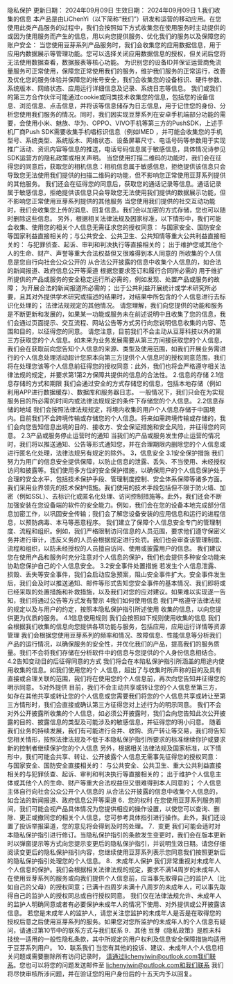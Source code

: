 隐私保护
更新日期： 2024年09月09日
生效日期： 2024年09月09日
1.我们收集的信息
本产品是由LiChenYi（以下简称“我们”）研发和运营的移动应用。在您使用此类产品服务的过程中，我们会按照如下方式收集您在使用服务时主动提供的或因为使用服务而产生的信息，用以向您提供服务、优化我们的服务以及保障您的账户安全：
当您使用豆芽系列产品服务时，我们会收集您的应用数据信息，用于应用内数据展示等管理功能。您可以选择关闭应用数据信息的授权，但关闭后您将无法使用数据查看，数据报表等核心功能。
为识别您的设备ID并保证运营商免流量服务可正常使用，保障您正常使用我们的服务，维护我们服务的正常运行，改善及优化您的服务体验并保障您的帐号安全，我们会收集您的设备标识、硬件参数、系统版本、网络状态、应用运行详细信息及记录、系统日志等信息。
我们或我们的第三方合作伙伴可能通过cookie或同类技术收集您的信息，包括您的设备信息、浏览信息、点击信息，并将该等信息储存为日志信息，用于记住您的身份、分析您使用我们服务的情况。同时，我们因实现豆芽系列在安卓手机端部分功能的需要，会使用小米、魅族、华为、OPPO、VIVO手机等第三方的PushSDK，上述手机厂商Push SDK需要收集手机唱标识信息（例如IMED ，并可能会收集您的手机型号、系统类型、系统版木、网络状态、设备屏幕尺寸、电话号码等参数用于实现推广活动、资讯内容等信息的推送，电话号码信息属于敏感信息，具体情况诗参见SDK运营方的隐私政策或相关声明。
当您使用打描二维码的功能时，我们会在征得您的同意后，获取您的相机信息：相机信息属于敏感信息，拒绝提供该信息只会导致您无法使用我们提供的扫描二维码的功能，但不影响您正常使用豆芽系列提供的其他服务。
我们还会在征得您的同意后，获取您的通话记录等信息。通话记录属于敏感信息，拒绝提供该信息只会导致您无法使用我们提供的数据展示功能，但不影响您正常使用豆芽系列提供的其他服务
当您使用我们提供的社交互动功能时，我们会收集您上传的消息、回复信息。我们会以加密的方式存储，您也可以随时删除这些信息。
另外，根据相关法律法规及因家标准，以下情形中，我们可能会收集、使用您的相关个人信息无需征求您的授权同意：
与国家安全、国防安全等国家利益直接相关的；与公共安全、公共卫生、公共知情等重大公共利益直接相关的：
与犯罪侦查、起诉、审判和判决执行等直接相关的；
出于维护您或其他个人的生命、财产、声誉等重大合法权益但又很难得到本人同意的
所收集的个人信息是您自行向社会公众公开的
从合法公开披露的信息中收集个人信息的，如合法的新闻报道、政府信息公开等渠道
根据您要求签订和履行合同所必需的
用于维扩所提供的产品或服务的安全稳定运行所必需的，例如发现、处置产品或服务的故障；
为开展合法的新闻报道所必需的；
出于公共利益开展统计或学术研究所必要，且其对外提供学术研究或描述的结果时，对结果中所包含的个人信息进行去标识化处理的；
法律法规规定的其他情况。
请您理解，我们向您提供的功能和服务是不断更新和发展的，如果某一功能或服务未在前述说明中且收集了您的信息，我们会通过页面提示、交互流程、网站公告等方式另行向您说明信息收集的内容、范围和目的，以征得您的同意。
请您注意，目前我们不会主动从豆芽科技以外的第三方获取您的个人信息。如未来为业务发展需要从第三方间接获取您的个人信息，我们会在获取前向您告知个人信息的来源、类型及使用范围，如我们开展业务需进行的个人信息处理活动超计您原本向第三方提供个人信息时的授权同意范围，我们将在处理您该等个人信息前征得您的授权同意：此外，我们也将会严格遵守相关法律法规的规定，并要求第1第2方保障共提供的信息的合法性。
2.信息的存储
2.1信息存储的方式和期限
我们会通过安全的方式存储您的信息，包括本地存储（例如利用APP进行数据缓存）、数据库和服务器日志。
一般情况下，我们只会在为实现服务目的所必需的时间内或法律法规规定的条件下存储您的个人信息。
2.2信息存储的地域
我们会按照法律法规规定，将境内收集的用户个人信息存储于中国境内。目前我们不会跨境传输或存储您的个人信息。将来如需跨境传输或存储的，我们会向您告知信息出境的目的、接收方、安全保证措施和安全风险，并征得您的同意。
2.3产品或服务停止运营时的通知
当我们的产品或服务发生停止运营的情况时，我们将以推送通知、公告等形式通知您，并在合理期限内删除您的个人信息或进行匿名化处理，法律法规另有规定的除外。
3，信息安全
3.1安全保护措施
我们努力为用广的信息安全提供保障，以防止信息的泄露、丢失、不当使用、未经授权访问和披露等。我们使用多方位的安全保护措施，以确保用户的个人信息保护处于合理的安全水平，包括技术保护手段、管理制度控制、安全体系保障等诸多方面。
我们采用业界领先的技术保护措施。我们使用的技术手段包括但不限于防火墙、加密（例如SSL）、去标识化或匿名化处理、访问控制措施等。此外，我们还会不断加强安装在您设备端的软件的安全能力。例如，我们会在您的设备本地完成部分信息加密工作，以巩固安全传输；我们会了解您设备安装的应用信息和运行的进程信息，以预防病毒、本马等恶意程序。
我们建立了保障个人信息安全专门的管理制度、流程和组织。例如，我们严格限制访问信息的人员范围，要求他们遵守保密义务并进行审计，违反义务的人员会根据规定进行处罚。我们也会审查该管理制度、流程和组织，以防未经授权的人员擅自访问、使用或披露用户的信息。
我们建议您在使用产品和服务时充分注意对个人信息的保护，我们也会提供多种安全功能来协助您保护自己的个人信息安全。
3.2安全事件处置措施
若发生个人信息泄露、损毁、丢失等安全事件，我们会启动应急预案，阻山安全事件扩大。安全事件发生后，我们会及时以推送通知、邮件等形式告知您安全事件的基本情况、我们即将或已经采取的处置措施和补救措施，以及我们对您的应对建议。如果难以实现遂一告知，我们将通过公告等方式发有警示
4我们如何使用信息
我们严格遵守法律法规的规定以及与用户的约定，按照本隐私保护指引所述使用
收集的信息，以向您提供更为优质的服务。
4.1信息使用规则
我们会按照如下规则使用收集的信息
我们会根据我们收集的信息向您提供各项功能与服务，包括应用，应用运行详情等资源管理 
我们会根据您使用豆芽系列的频率和情况、故障信息、性能信息等分析我们产品的运行情况，以确保服务的安全性，并优化我们的产品，提高我们的服务质量。我们不会将我们存储在分析软件中的信息与您提供的个人身份信息相结合。
4.2告知变动目的后征得同意的方式
我们将会在本陷私保护指引所涵盖的用途内使用收集的信息。如我们使用您的个
人信息，超出了与收集时所声称的目的及具有直接或合理关联的范围，我们将在使用您的个人信息前，再次向您告知并征得您的明示同意。
5对外提供
目前，我们不会主动共享或转让您的个人信息至第三方，如存在其他共享或转让您的个人信息或您需要我们将您的个人信息共享或转让至第三方情形时，我们会直接或确认第三方征得您对上述行为的明示同意。
我们不会对外公开披露所收集的个人信息，如必须公开披露时，我们会向您告知此次公开披露的目的、披露信息的类型及可能涉及的敏感信息，并征得您的明小问意。
随着我们业务的持续发展，我们有可能进行合并、收购、资产转让等交易，我们将告知您相关情形，按照法律法规及不低于本隐私保护指引所要求的标准继续你护或要求新的控制者继续保护您的个人信息
另外，根据相关法律法规及国家标准，以下情形中，我们可能会共享、转让、公开披露个人信息无需事先征得您的授权同意：
与国家安全、国防安全直接相关的：
与公共安全、公共卫生、重大公共利益直接相关的与犯罪侦查、起诉、审判和判决执行等直接相关的；
出于维护个人信息主体或其他个人的生命、财产等重大合法权益但又很难得到本人同意的；
个人信息主体自行向社会公众公开个人信息的
从合法公开披露的信息中收集个人信息的，如合法的新闻报道、政府信息公开等渠道
6．您的权利
在您使用豆芽系列服务期间，我们可能会视产品具体情况为您提供相应的操作设置，以使您可以查询、删除、更正或撤同您的相关个人信息，您可参考具体指引进行操作。此外，我们还设置了投诉举报渠道，您的意见将会得到及时的处理。
7．变更
我们可能会适时对本隐私保护指引进行修订。当隐私保护指引的条款发生变更时，我们会在版本更新时以弹窗提示等方式向您提示变更后的隐私保护指引，并说明生效日期。请您仔细阅读变更后的隐私保护指引内容，您继续使用豆芽系列表示您同意我们按照更新后的隐私保护指引处理您的个人信息。
8．未成年人保护
我们非常重视对未成年人个人信息的保护。我们会根据相关法律法规的规定，要求不满14周岁的未成年人在使用豆芽系列的服务或向我们提供个人信息前，应当事先取得自己的监护人（比如自己的父母）的授权同意；已满十四周岁未满十八周岁的未成年人，可以事先取得自己的监护人的授权同总或自行授权同意。
我们仅在法律法规允许、未成年人的监护人明确同意或者有必要保护未成年人的情况下使用、对外提供或公开披露该信息。
若您是未成年人的监护人，请您关注您监护的未成年人是否是在取得您的授权后意之后使用豆芽系列的服务。如果您对您所监护的未成年人的个人信息有疑问，请通过第10节中的联系方式与我们联系
9．其他
豆芽《隐私政策》是胜未科技统一适用的一般性隐私条款，其中所规定的用户权利及信息安全保障措施均适用于豆芽系列用户。
10．联系我们
当您有其他的投诉、建议、未成年人个人信息相关问题或需要删除所有访问记录时， 请通过lichenyiwin@outlook.com我们联系。您也可以将您的问题发送邮件至
lichenyiwin@outlook.com和我们联系
我们将尽快审核所涉问题，并在验证您的用户身份后的十五天内予以回复。

